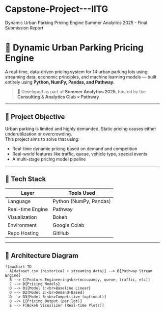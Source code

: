 # Capstone-Project---IITG
Dynamic Urban Parking Pricing Engine Summer Analytics 2025 - Final Submission Report

# 🚗 Dynamic Urban Parking Pricing Engine

A real-time, data-driven pricing system for 14 urban parking lots using streaming data, economic principles, and machine learning models — built entirely using **Python, NumPy, Pandas, and Pathway**.

> 🧠 Developed as part of **Summer Analytics 2025**, hosted by the **Consulting & Analytics Club × Pathway**.

---

## 📌 Project Objective

Urban parking is limited and highly demanded. Static pricing causes either underutilization or overcrowding.  
This project aims to solve that using:

- Real-time dynamic pricing based on demand and competition
- Real-world features like traffic, queue, vehicle type, special events
- A multi-stage pricing model pipeline

---

## 🧰 Tech Stack

| Layer              | Tools Used                 |
|-------------------|----------------------------|
| Language           | Python (NumPy, Pandas)     |
| Real-time Engine   | Pathway                    |
| Visualization      | Bokeh                      |
| Environment        | Google Colab               |
| Repo Hosting       | GitHub                     |

---

## 🧱 Architecture Diagram

```mermaid
flowchart TD
  A[dataset.csv (historical + streaming data)] --> B[Pathway Stream Engine]
  B --> C[Feature Engineering<br>(occupancy, queue, traffic, etc)]
  C --> D{Pricing Models}
  D --> D1[Model 1:<br>Baseline Linear]
  D --> D2[Model 2:<br>Demand-Based]
  D --> D3[Model 3:<br>Competitive (optional)]
  D --> E[Pricing Output (per lot)]
  E --> F[Bokeh Visualizer (Real-time Plots)]
